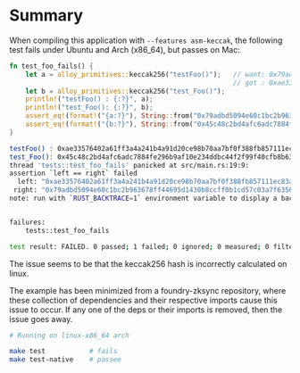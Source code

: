 # Summary

When compiling this application with `--features asm-keccak`, the following test fails under Ubuntu and Arch (x86_64), but passes on Mac:

```rust
fn test_foo_fails() {
    let a = alloy_primitives::keccak256("testFoo()");   // want: 0x79adbd5094e60c1bc2b963678ff44695d1430b8ccff0b1cd57c03a7f63567822
                                                        // got : 0xae33576402a61ff3a4a241b4a91d20ce98b70aa7bf0f388fb857111ec83aef73
    let b = alloy_primitives::keccak256("test_Foo()");
    println!("testFoo() : {:?}", a);
    println!("test_Foo(): {:?}", b);
    assert_eq!(format!("{a:?}"), String::from("0x79adbd5094e60c1bc2b963678ff44695d1430b8ccff0b1cd57c03a7f63567822"));
    assert_eq!(format!("{b:?}"), String::from("0x45c48c2bd4afc6adc7884fe296b9af10e234ddbc44f2f99f40cfb8b6391e9798"));   // this is always correct
}
```

```bash
testFoo() : 0xae33576402a61ff3a4a241b4a91d20ce98b70aa7bf0f388fb857111ec83aef73
test_Foo(): 0x45c48c2bd4afc6adc7884fe296b9af10e234ddbc44f2f99f40cfb8b6391e9798
thread 'tests::test_foo_fails' panicked at src/main.rs:19:9:
assertion `left == right` failed
  left: "0xae33576402a61ff3a4a241b4a91d20ce98b70aa7bf0f388fb857111ec83aef73"
 right: "0x79adbd5094e60c1bc2b963678ff44695d1430b8ccff0b1cd57c03a7f63567822"
note: run with `RUST_BACKTRACE=1` environment variable to display a backtrace


failures:
    tests::test_foo_fails

test result: FAILED. 0 passed; 1 failed; 0 ignored; 0 measured; 0 filtered out; finished in 0.00s
```

The issue seems to be that the keccak256 hash is incorrectly calculated on linux.

The example has been minimized from a foundry-zksync repository, where these collection of dependencies and their respective imports cause this issue to occur. 
If any one of the deps or their imports is removed, then the issue goes away. 

```bash
# Running on linux-x86_64 arch

make test           # fails
make test-native    # passee
```